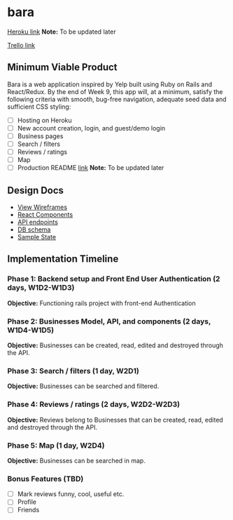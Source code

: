 # bara

[Heroku link][heroku] **Note:** To be updated later

[Trello link][trello]

[heroku]: http://www.herokuapp.com
[trello]: https://trello.com/b/r3jSqdQ4/bara

## Minimum Viable Product

Bara is a web application inspired by Yelp built using Ruby on Rails
and React/Redux.  By the end of Week 9, this app will, at a minimum, satisfy the
following criteria with smooth, bug-free navigation, adequate seed data and
sufficient CSS styling:

- [ ] Hosting on Heroku
- [ ] New account creation, login, and guest/demo login
- [ ] Business pages
- [ ] Search / filters
- [ ] Reviews / ratings
- [ ] Map
- [ ] Production README [link](../README.md) **Note:** To be updated later

## Design Docs
* [View Wireframes](./wireframes)
* [React Components](./component-hierarchy.md)
* [API endpoints](./api-endpoints.md)
* [DB schema](./schema.md)
* [Sample State](./sample-state.md)


## Implementation Timeline

### Phase 1: Backend setup and Front End User Authentication (2 days, W1D2-W1D3)

**Objective:** Functioning rails project with front-end Authentication

### Phase 2: Businesses Model, API, and components (2 days, W1D4-W1D5)

**Objective:** Businesses can be created, read, edited and destroyed through
the API.

### Phase 3: Search / filters (1 day, W2D1)

**Objective:** Businesses can be searched and filtered.

### Phase 4: Reviews / ratings (2 days, W2D2-W2D3)

**Objective:** Reviews belong to Businesses that can be created, read, edited and destroyed through the API.

### Phase 5: Map (1 day, W2D4)

**Objective:** Businesses can be searched in map.

### Bonus Features (TBD)
- [ ] Mark reviews funny, cool, useful etc.
- [ ] Profile
- [ ] Friends
